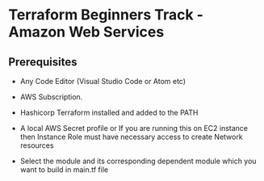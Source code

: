 # Terraform Beginners Track - Amazon Web Services

## Prerequisites

- Any Code Editor (Visual Studio Code or Atom etc) 
- AWS Subscription. 

- Hashicorp Terraform installed and added to the PATH
- A local AWS Secret profile or If you are running this on EC2 instance then Instance Role must have necessary access to create Network resources
- Select the module and its corresponding dependent module which you want to build in main.tf file